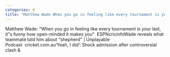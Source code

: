 ```yaml
---
categories: d
title: "Matthew Wade When you go in feeling like every tournament is your last its funny how openminded it makes you  ESPNcricinfo"
---
```

Matthew Wade: "When you go in feeling like every tournament is your last, it"s funny how open-minded it makes you"&nbsp;&nbsp;ESPNcricinfoWade reveals what teammate told him about "shepherd" | Unplayable Podcast&nbsp;&nbsp;cricket.com.au‘Yeah, I did’: Shock admission after controversial clash&nbsp;&